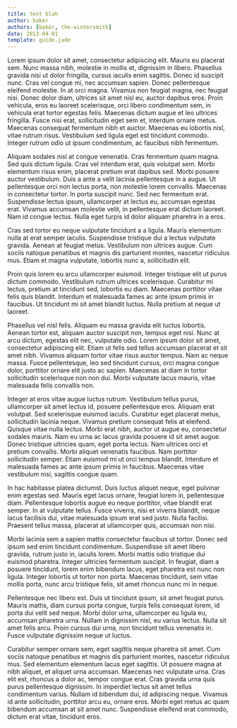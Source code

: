 ```yaml
---
title: test blah
author: baker
authors: [baker, the-wintersmith]
date: 2013-04-01
template: guide.jade
---
```



Lorem ipsum dolor sit amet, consectetur adipiscing elit. Mauris eu placerat sem. Nunc massa nibh, molestie in mollis et, dignissim in libero. Phasellus gravida nisi ut dolor fringilla, cursus iaculis enim sagittis. Donec id suscipit nunc. Cras vel congue mi, nec accumsan sapien. Donec pellentesque eleifend molestie. In at orci magna. Vivamus non feugiat magna, nec feugiat nisi. Donec dolor diam, ultrices sit amet nisl eu, auctor dapibus eros. Proin vehicula, eros eu laoreet scelerisque, orci libero condimentum sem, in vehicula erat tortor egestas felis. Maecenas dictum augue et leo ultrices fringilla. Fusce nisi erat, sollicitudin eget sem et, interdum ornare metus. Maecenas consequat fermentum nibh et auctor. Maecenas eu lobortis nisl, vitae rutrum risus. Vestibulum sed ligula eget est tincidunt commodo. Integer rutrum odio ut ipsum condimentum, ac faucibus nibh fermentum.

Aliquam sodales nisl at congue venenatis. Cras fermentum quam magna. Sed quis dictum ligula. Cras vel interdum erat, quis volutpat sem. Morbi elementum risus enim, placerat pretium erat dapibus sed. Morbi posuere auctor vestibulum. Duis a ante a velit lacinia pellentesque in a augue. Ut pellentesque orci non lectus porta, non molestie lorem convallis. Maecenas in consectetur tortor. In porta suscipit nunc. Sed nec fermentum erat. Suspendisse lectus ipsum, ullamcorper at lectus eu, accumsan egestas erat. Vivamus accumsan molestie velit, in pellentesque erat dictum laoreet. Nam id congue lectus. Nulla eget turpis id dolor aliquam pharetra in a eros.

Cras sed tortor eu neque vulputate tincidunt a a ligula. Mauris elementum nulla at erat semper iaculis. Suspendisse tristique dui a lectus vulputate gravida. Aenean at feugiat metus. Vestibulum non ultrices augue. Cum sociis natoque penatibus et magnis dis parturient montes, nascetur ridiculus mus. Etiam et magna vulputate, lobortis nunc a, sollicitudin elit.

Proin quis lorem eu arcu ullamcorper euismod. Integer tristique elit ut purus dictum commodo. Vestibulum rutrum ultrices scelerisque. Curabitur mi lectus, pretium at tincidunt sed, lobortis eu diam. Maecenas porttitor vitae felis quis blandit. Interdum et malesuada fames ac ante ipsum primis in faucibus. Ut tincidunt mi sit amet blandit luctus. Nulla pretium at neque ut laoreet.

Phasellus vel nisl felis. Aliquam eu massa gravida elit luctus lobortis. Aenean tortor est, aliquam auctor suscipit non, tempus eget nisi. Nunc at arcu dictum, egestas elit nec, vulputate odio. Lorem ipsum dolor sit amet, consectetur adipiscing elit. Etiam ut felis sed tellus accumsan placerat et sit amet nibh. Vivamus aliquam tortor vitae risus auctor tempus. Nam ac neque massa. Fusce pellentesque, leo sed tincidunt cursus, orci magna congue dolor, porttitor ornare elit justo ac sapien. Maecenas at diam in tortor sollicitudin scelerisque non non dui. Morbi vulputate lacus mauris, vitae malesuada felis convallis non.

Integer at eros vitae augue luctus rutrum. Vestibulum tellus purus, ullamcorper sit amet lectus id, posuere pellentesque eros. Aliquam erat volutpat. Sed scelerisque euismod iaculis. Curabitur eget placerat metus, sollicitudin lacinia neque. Vivamus pretium consequat felis at eleifend. Quisque vitae nulla lectus. Morbi erat nibh, auctor ut augue eu, consectetur sodales mauris. Nam eu urna ac lacus gravida posuere id sit amet augue. Donec tristique ultricies quam, eget porta lectus. Nam ultrices orci et pretium convallis. Morbi aliquet venenatis faucibus. Nam porttitor sollicitudin semper. Etiam euismod mi ut orci tempus blandit. Interdum et malesuada fames ac ante ipsum primis in faucibus. Maecenas vitae vestibulum nisi, sagittis congue quam.

In hac habitasse platea dictumst. Duis luctus aliquet neque, eget pulvinar enim egestas sed. Mauris eget lacus ornare, feugiat lorem in, pellentesque diam. Pellentesque lobortis augue eu neque porttitor, vitae blandit erat semper. In at vulputate tellus. Fusce viverra, nisi et viverra blandit, neque lacus facilisis dui, vitae malesuada ipsum erat sed justo. Nulla facilisi. Praesent tellus massa, placerat at ullamcorper quis, accumsan non nisi.

Morbi lacinia sem a sapien mattis consectetur faucibus ut tortor. Donec sed ipsum sed enim tincidunt condimentum. Suspendisse sit amet libero gravida, rutrum justo in, iaculis lorem. Morbi mattis odio tristique dui euismod pharetra. Integer ultricies fermentum suscipit. In feugiat, diam a posuere tincidunt, lorem enim bibendum lacus, eget pharetra est nunc non ligula. Integer lobortis ut tortor non porta. Maecenas tincidunt, sem vitae mollis porta, nunc arcu tristique felis, sit amet rhoncus nunc mi in neque.

Pellentesque nec libero est. Duis ut tincidunt ipsum, sit amet feugiat purus. Mauris mattis, diam cursus porta congue, turpis felis consequat lorem, id porta dui velit sed neque. Morbi dolor urna, ullamcorper eu ligula eu, accumsan pharetra urna. Nullam in dignissim nisl, eu varius lectus. Nulla sit amet felis arcu. Proin cursus dui urna, non tincidunt tellus venenatis in. Fusce vulputate dignissim neque ut luctus.

Curabitur semper ornare sem, eget sagittis neque pharetra sit amet. Cum sociis natoque penatibus et magnis dis parturient montes, nascetur ridiculus mus. Sed elementum elementum lacus eget sagittis. Ut posuere magna at nibh aliquet, et aliquet urna accumsan. Maecenas nec vulputate urna. Cras elit est, rhoncus a dolor ac, tempor congue erat. Cras gravida urna quis purus pellentesque dignissim. In imperdiet lectus sit amet tellus condimentum varius. Nullam id bibendum dui, id adipiscing neque. Vivamus id ante sollicitudin, porttitor arcu eu, ornare eros. Morbi eget metus ac quam bibendum accumsan at sit amet nunc. Suspendisse eleifend erat commodo, dictum erat vitae, tincidunt eros.